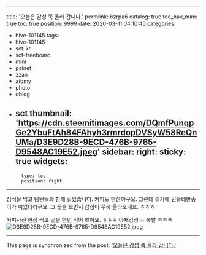 
---
title: '오늘은 감성 쭉 올라 갑니다.'
permlink: 6zrpa6
catalog: true
toc_nav_num: true
toc: true
position: 9999
date: 2020-03-11 04:10:45
categories:
- hive-101145
tags:
- hive-101145
- sct-kr
- sct-freeboard
- mini
- palnet
- zzan
- atomy
- photo
- dblog
- sct
thumbnail: 'https://cdn.steemitimages.com/DQmfPunqpGe2YbuFtAh84FAhyh3rmrdopDVSyW58ReQnUMa/D3E9D28B-9ECD-476B-9765-D9548AC19E52.jpeg'
sidebar:
    right:
        sticky: true
widgets:
    -
        type: toc
        position: right
---


점식을 먹고 팀원들과 함께 걸었습니다. 
커피도 한잔하구요. 
그런데 길가에 민들레한송이가 피었더라구요. 
그 꽃을 보면서 감성이 쭈욱 올라오네요. ㅎㅎㅎ

커피사진 한장 찍고 글을 한번 적어 봤어요. ㅎㅎㅎ
아재감성 💥 폭발 ㅋㅋㅋ
![D3E9D28B-9ECD-476B-9765-D9548AC19E52.jpeg](https://cdn.steemitimages.com/DQmfPunqpGe2YbuFtAh84FAhyh3rmrdopDVSyW58ReQnUMa/D3E9D28B-9ECD-476B-9765-D9548AC19E52.jpeg)

- - -

This page is synchronized from the post: ['오늘은 감성 쭉 올라 갑니다.'](https://steemit.com/@kingbit/6zrpa6)
